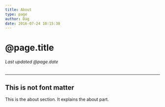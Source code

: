 ```yaml
---
title: About
type: page
author: Dag
date: 2016-07-24 10:15:30
---
```


# @page.title
###### Last updated @page.date


---
This is not font matter
----

This is the about section. It explains the about part.

